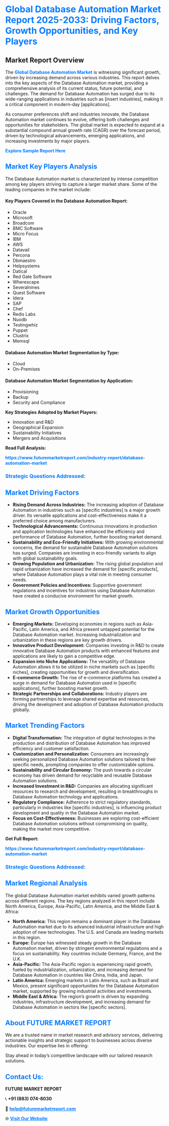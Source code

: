 <h1 style="color: #007BFF;">Global Database Automation Market Report 2025-2033: Driving Factors, Growth Opportunities, and Key Players</h1>

<section id="overview">
<h2>Market Report Overview</h2>
<p>The <a href="https://www.futuremarketreport.com/industry-report/database-automation-market" style="color: #007BFF; text-decoration: none;"><strong>Global Database Automation Market</strong></a> is witnessing significant growth, driven by increasing demand across various industries. This report delves into the key aspects of the Database Automation market, providing a comprehensive analysis of its current status, future potential, and challenges. The demand for Database Automation has surged due to its wide-ranging applications in industries such as [insert industries], making it a critical component in modern-day [applications].</p>
<p>As consumer preferences shift and industries innovate, the Database Automation market continues to evolve, offering both challenges and opportunities for stakeholders. The global market is expected to expand at a substantial compound annual growth rate (CAGR) over the forecast period, driven by technological advancements, emerging applications, and increasing investments by major players.</p>
</section>

<section id="overview">
<p><a href="https://www.futuremarketreport.com/request-sample/reportId=59991" style="color: #007BFF; text-decoration: none;"><strong>Explore Sample Report Here</strong></a></p>
</section>

<section id="key-players">
<h2 style="color: #007BFF;">Market Key Players Analysis</h2>
<p>The Database Automation market is characterized by intense competition among key players striving to capture a larger market share. Some of the leading companies in the market include:</p>
<h4>Key Players Covered in the Database Automation Report:</h4>
<ul><li>Oracle</li><li>Microsoft</li><li>Broadcom</li><li>BMC Software</li><li>Micro Focus</li><li>IBM</li><li>AWS</li><li>Datavail</li><li>Percona</li><li>Dbmaestro</li><li>Helpsystems</li><li>Datical</li><li>Red Gate Software</li><li>Wherescape</li><li>Severalnines</li><li>Quest Software</li><li>Idera</li><li>SAP</li><li>Chef</li><li>Redis Labs</li><li>Nuodb</li><li>Testingwhiz</li><li>Puppet</li><li>Clustrix</li><li>Memsql</li></ul>
<h4>Database Automation Market Segmentation by Type:</h4>
<ul><li>Cloud</li><li>On-Premises</li></ul>

<h4>Database Automation Market Segmentation by Application:</h4>
<ul><li>Provisioning</li><li>Backup</li><li>Security and Compliance</li></ul>
<p><strong>Key Strategies Adopted by Market Players:</strong></p>
<ul>
<li>Innovation and R&D</li>
<li>Geographical Expansion</li>
<li>Sustainability Initiatives</li>
<li>Mergers and Acquisitions</li>
</ul>
</section>

<section>
<p><strong>Read Full Analysis: </strong></p><a href="https://www.futuremarketreport.com/industry-report/database-automation-market" style="color: #007BFF; text-decoration: none;"><strong>https://www.futuremarketreport.com/industry-report/database-automation-market</strong></a>
<h3 style="color: #007BFF;">Strategic Questions Addressed:</h3>
</section>

<section id="driving-factors">
<h2 style="color: #007BFF;">Market Driving Factors</h2>
<ul>
<li><strong>Rising Demand Across Industries:</strong> The increasing adoption of Database Automation in industries such as [specific industries] is a major growth driver. Its versatile applications and cost-effectiveness make it a preferred choice among manufacturers.</li>
<li><strong>Technological Advancements:</strong> Continuous innovations in production and application technologies have enhanced the efficiency and performance of Database Automation, further boosting market demand.</li>
<li><strong>Sustainability and Eco-Friendly Initiatives:</strong> With growing environmental concerns, the demand for sustainable Database Automation solutions has surged. Companies are investing in eco-friendly variants to align with global sustainability goals.</li>
<li><strong>Growing Population and Urbanization:</strong> The rising global population and rapid urbanization have increased the demand for [specific products], where Database Automation plays a vital role in meeting consumer needs.</li>
<li><strong>Government Policies and Incentives:</strong> Supportive government regulations and incentives for industries using Database Automation have created a conducive environment for market growth.</li>
</ul>
</section>

<section id="growth-opportunities">
<h2 style="color: #007BFF;">Market Growth Opportunities</h2>
<ul>
<li><strong>Emerging Markets:</strong> Developing economies in regions such as Asia-Pacific, Latin America, and Africa present untapped potential for the Database Automation market. Increasing industrialization and urbanization in these regions are key growth drivers.</li>
<li><strong>Innovative Product Development:</strong> Companies investing in R&D to create innovative Database Automation products with enhanced features and applications are likely to gain a competitive edge.</li>
<li><strong>Expansion into Niche Applications:</strong> The versatility of Database Automation allows it to be utilized in niche markets such as [specific niches], creating opportunities for growth and diversification.</li>
<li><strong>E-commerce Growth:</strong> The rise of e-commerce platforms has created a surge in demand for Database Automation used in [specific applications], further boosting market growth.</li>
<li><strong>Strategic Partnerships and Collaborations:</strong> Industry players are forming partnerships to leverage shared expertise and resources, driving the development and adoption of Database Automation products globally.</li>
</ul>
</section>

<section id="trending-factors">
<h2 style="color: #007BFF;">Market Trending Factors</h2>
<ul>
<li><strong>Digital Transformation:</strong> The integration of digital technologies in the production and distribution of Database Automation has improved efficiency and customer satisfaction.</li>
<li><strong>Customization and Personalization:</strong> Consumers are increasingly seeking personalized Database Automation solutions tailored to their specific needs, prompting companies to offer customizable options.</li>
<li><strong>Sustainability and Circular Economy:</strong> The push towards a circular economy has driven demand for recyclable and reusable Database Automation solutions.</li>
<li><strong>Increased Investment in R&D:</strong> Companies are allocating significant resources to research and development, resulting in breakthroughs in Database Automation technology and applications.</li>
<li><strong>Regulatory Compliance:</strong> Adherence to strict regulatory standards, particularly in industries like [specific industries], is influencing product development and quality in the Database Automation market.</li>
<li><strong>Focus on Cost-Effectiveness:</strong> Businesses are exploring cost-efficient Database Automation solutions without compromising on quality, making the market more competitive.</li>
</ul>
</section>

<section>
<p><strong>Get Full Report: </strong></p><a href="https://www.futuremarketreport.com/industry-report/database-automation-market" style="color: #007BFF; text-decoration: none;"><strong>https://www.futuremarketreport.com/industry-report/database-automation-market</strong></a>
<h3 style="color: #007BFF;">Strategic Questions Addressed:</h3>
</section>


<section id="regional-analysis">
<h2 style="color: #007BFF;">Market Regional Analysis</h2>
<p>The global Database Automation market exhibits varied growth patterns across different regions. The key regions analyzed in this report include North America, Europe, Asia-Pacific, Latin America, and the Middle East & Africa:</p>
<ul>
<li><strong>North America:</strong> This region remains a dominant player in the Database Automation market due to its advanced industrial infrastructure and high adoption of new technologies. The U.S. and Canada are leading markets in this region.</li>
<li><strong>Europe:</strong> Europe has witnessed steady growth in the Database Automation market, driven by stringent environmental regulations and a focus on sustainability. Key countries include Germany, France, and the U.K.</li>
<li><strong>Asia-Pacific:</strong> The Asia-Pacific region is experiencing rapid growth, fueled by industrialization, urbanization, and increasing demand for Database Automation in countries like China, India, and Japan.</li>
<li><strong>Latin America:</strong> Emerging markets in Latin America, such as Brazil and Mexico, present significant opportunities for the Database Automation market, supported by growing industrial activities and investments.</li>
<li><strong>Middle East & Africa:</strong> The region’s growth is driven by expanding industries, infrastructure development, and increasing demand for Database Automation in sectors like [specific sectors].</li>
</ul>
</section>

<footer>
<h2 style="color: #007BFF;">About FUTURE MARKET REPORT</h2>
<p>We are a trusted name in market research and advisory services, delivering actionable insights and strategic support to businesses across diverse industries. Our expertise lies in offering:</p>

<p>Stay ahead in today’s competitive landscape with our tailored research solutions.</p>

<h2 style="color: #007BFF;">Contact Us:</h2>
<p><strong>FUTURE MARKET REPORT</strong></p>
<p>📞 <strong>+91 (883) 074-8030</strong></p>
<p>📧 <strong><a href="mailto:help@futuremarketreport.com" style="color: #007BFF;">help@futuremarketreport.com</a></strong></p>
<p>🌐 <strong><a href="https://www.futuremarketreport.com/" style="color: #007BFF;">Visit Our Website</a></strong></p>
</footer>